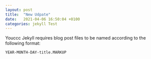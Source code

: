 ```yaml
---
layout: post
title:  "New Udpate"
date:   2021-04-06 16:50:04 +0100
categories: jekyll Test
---
```

Youccc 
Jekyll requires blog post files to be named according to the following format:

`YEAR-MONTH-DAY-title.MARKUP`
